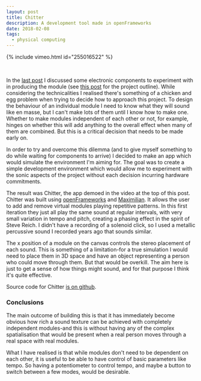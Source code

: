 ```yaml
---
layout: post
title: Chitter
description: A development tool made in openFrameworks
date: 2018-02-08
tags:
  - physical computing
---
```


{% include vimeo.html id="255016522" %}

<br />

In the <a href="https://samludford.github.io/2018/phys-comp-2-research/">last post</a> I discussed some electronic components to experiment with in producing the module (see <a href="https://samludford.github.io/2018/phys-comp-1-ideas/">this post</a> for the project outline). While considering the technicalities I realised there's something of a chicken and egg problem when trying to decide how to approach this project. To design the behaviour of an individual module I need to know what they will sound like en masse, but I can't make lots of them until I know how to make one. Whether to make modules independent of each other or not, for example, hinges on whether this will add anything to the overall effect when many of them are combined. But this is a critical decision that needs to be made early on.

In order to try and overcome this dilemma (and to give myself something to do while waiting for components to arrive) I decided to make an app which would simulate the environment I'm aiming for. The goal was to create a simple development environment which would allow me to experiment with the sonic aspects of the project without each decision incurring hardware commitments.

The result was Chitter, the app demoed in the video at the top of this post. Chitter was built using <a href="http://openframeworks.cc/">openFrameworks</a> and <a href="https://github.com/micknoise/Maximilian">Maximilian</a>. It allows the user to add and remove virtual modules playing repetitive patterns. In this first iteration they just all play the same sound at regular intervals, with very small variation in tempo and pitch, creating a phasing effect in the spirit of Steve Reich. I didn't have a recording of a solenoid click, so I used a metallic percussive sound I recorded years ago that sounds similar.

The x position of a module on the canvas controls the stereo placement of each sound. This is something of a limitation-for a true simulation I would need to place them in 3D space and have an object representing a person who could move through them. But that would be overkill. The aim here is just to get a sense of how things might sound, and for that purpose I think it's quite effective.

Source code for Chitter <a href="https://github.com/samludford/chitter">is on github</a>.

### Conclusions

The main outcome of building this is that it has immediately become obvious how rich a sound texture can be achieved with completely independent modules-and this is without having any of the complex spatialisation that would be present when a real person moves through a real space with real modules.

What I have realised is that while modules don't need to be dependent on each other, it is useful to be able to have control of basic parameters like tempo. So having a potentiometer to control tempo, and maybe a button to switch between a few modes, would be desirable.
